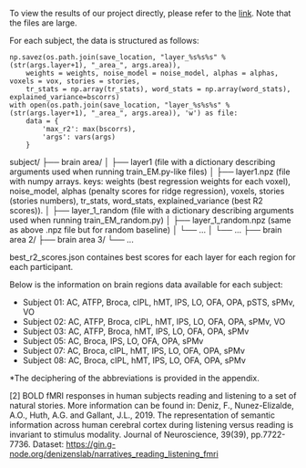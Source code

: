 To view the results of our project directly, please refer to the [link](https://drive.google.com/drive/folders/1-5dNveVGMdo6cYSLOfDXQnluGyOjEEjo?usp=sharing). Note that the files are large.

For each subject, the data is structured as follows:


    np.savez(os.path.join(save_location, "layer_%s%s%s" % (str(args.layer+1), "_area_", args.area)), 
        weights = weights, noise_model = noise_model, alphas = alphas, voxels = vox, stories = stories,
        tr_stats = np.array(tr_stats), word_stats = np.array(word_stats), explained_variance=bscorrs)
    with open(os.path.join(save_location, "layer_%s%s%s" % (str(args.layer+1), "_area_", args.area)), 'w') as file:
        data = {
            'max_r2': max(bscorrs),
            'args': vars(args) 
        }

subject/
├── brain area/
│   ├── layer1 (file with a dictionary describing arguments used when running train_EM.py-like files)
│   ├── layer1.npz (file with numpy arrays. keys: weights (best regression weights for each voxel), noise_model, alphas (penalty scores for ridge regression), voxels, stories (stories numbers),
        tr_stats, word_stats, explained_variance (best R2 scores)).
│   ├── layer_1_random (file with a dictionary describing arguments used when running train_EM_random.py)
│   ├── layer_1_random.npz (same as above .npz file but for random baseline)
│   └── ...
│   └── ...
├── brain area 2/
├── brain area 3/
└── ...

best_r2_scores.json containes best scores for each layer for each region for each participant.

Below is the information on brain regions data available for each subject:

- Subject 01: AC, ATFP, Broca, cIPL, hMT, IPS, LO, OFA, OPA, pSTS, sPMv, VO
- Subject 02: AC, ATFP, Broca, cIPL, hMT, IPS, LO, OFA, OPA, sPMv, VO
- Subject 03: AC, ATFP, Broca, hMT, IPS, LO, OFA, OPA, sPMv
- Subject 05: AC, Broca, IPS, LO, OFA, OPA, sPMv
- Subject 07: AC, Broca, cIPL, hMT, IPS, LO, OFA, OPA, sPMv
- Subject 08: AC, Broca, cIPL, hMT, IPS, LO, OFA, OPA, sPMv

*The deciphering of the abbreviations is provided in the appendix. 

[2] BOLD fMRI responses in human subjects reading and listening to a set of natural stories. More information can be found in: Deniz, F., Nunez-Elizalde, A.O., Huth, A.G. and Gallant, J.L., 2019. The representation of semantic information across human cerebral cortex during listening versus reading is invariant to stimulus modality. Journal of Neuroscience, 39(39), pp.7722-7736.
Dataset: https://gin.g-node.org/denizenslab/narratives_reading_listening_fmri